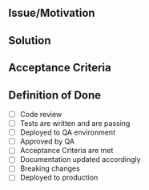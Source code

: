 ## Issue/Motivation
<!-- Describe what the task involves and why it is important. Explain the context and any specific issues that motivated the creation of this task -->

## Solution
<!-- Discuss the preferred solution and any constraints or requirements that the solution must adhere to -->

## Acceptance Criteria
<!-- Please follow the Given/When/Then format for each criterion:

- **Given** (provide context), **When** (describe action), **Then** (outline expected result)
- Repeat as necessary for additional criteria.
-->

## Definition of Done
<!-- Note: this section remains unchanged -->
- [ ] Code review
- [ ] Tests are written and are passing
- [ ] Deployed to QA environment
- [ ] Approved by QA
- [ ] Acceptance Criteria are met
- [ ] Documentation updated accordingly
- [ ] Breaking changes
- [ ] Deployed to production

<!-- What changes might users need to make in their application due to this PR? -->
